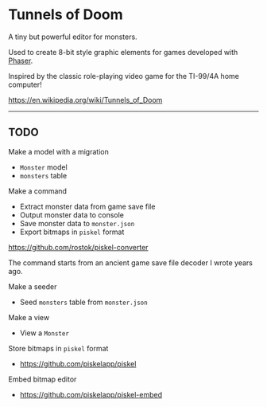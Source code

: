 # Tunnels of Doom

A tiny but powerful editor for monsters.

Used to create 8-bit style graphic elements for games developed with [Phaser](https://phaser.io/).

Inspired by the classic role-playing video game for the TI-99/4A home computer!

<https://en.wikipedia.org/wiki/Tunnels_of_Doom>

---

## TODO

Make a model with a migration

* `Monster` model
* `monsters` table

Make a command

* Extract monster data from game save file
* Output monster data to console
* Save monster data to `monster.json`
* Export bitmaps in `piskel` format

<https://github.com/rostok/piskel-converter>

The command starts from an ancient game save file decoder I wrote years ago.

Make a seeder

* Seed `monsters` table from `monster.json`

Make a view

* View a `Monster`

Store bitmaps in `piskel` format

* <https://github.com/piskelapp/piskel>

Embed bitmap editor

* <https://github.com/piskelapp/piskel-embed>
